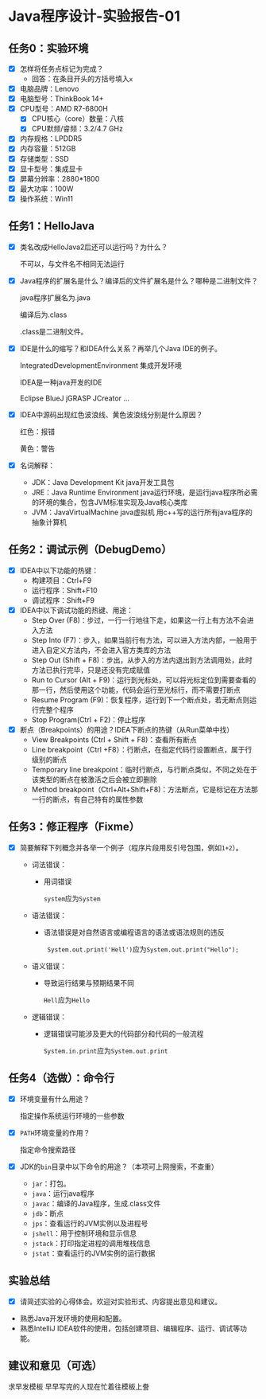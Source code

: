 # Java程序设计-实验报告-01

## 任务0：实验环境

- [x] 怎样将任务点标记为完成？
  - 回答：在条目开头的方括号填入`x`
- [x] 电脑品牌：Lenovo
- [x] 电脑型号：ThinkBook 14+
- [x] CPU型号：AMD R7-6800H
  - [x] CPU核心（core）数量：八核
  - [x] CPU默频/睿频：3.2/4.7 GHz
- [x] 内存规格：LPDDR5
- [x] 内存容量：512GB
- [x] 存储类型：SSD
- [x] 显卡型号：集成显卡
- [x] 屏幕分辨率：2880*1800
- [x] 最大功率：100W
- [x] 操作系统：Win11

## 任务1：HelloJava

- [x] 类名改成HelloJava2后还可以运行吗？为什么？

  不可以，与文件名不相同无法运行

- [x] Java程序的扩展名是什么？编译后的文件扩展名是什么？哪种是二进制文件？

  java程序扩展名为.java  

  编译后为.class 

  .class是二进制文件。

- [x] IDE是什么的缩写？和IDEA什么关系？再举几个Java IDE的例子。

  IntegratedDevelopmentEnvironment  集成开发环境

  IDEA是一种java开发的IDE

  Eclipse   BlueJ    jGRASP   JCreator ...

- [x] IDEA中源码出现红色波浪线、黄色波浪线分别是什么原因？

  红色：报错

  黄色：警告

- [x] 名词解释：
  - JDK：Java Development Kit  java开发工具包
  - JRE：Java Runtime Environment  java运行环境，是运行java程序所必需的环境的集合，包含JVM标准实现及Java核心类库
  - JVM：JavaVirtualMachine java虚拟机 用c++写的运行所有java程序的抽象计算机

## 任务2：调试示例（DebugDemo）

- [x] IDEA中以下功能的热键：
  - 构建项目：Ctrl+F9 
  - 运行程序：Shift+F10
  - 调试程序：Shift+F9
- [x] IDEA中以下调试功能的热键、用途：
  - Step Over (F8)：步过，一行一行地往下走，如果这一行上有方法不会进入方法
  - Step Into (F7)：步入，如果当前行有方法，可以进入方法内部，一般用于进入自定义方法内，不会进入官方类库的方法
  - Step Out (Shift + F8)：步出，从步入的方法内退出到方法调用处，此时方法已执行完毕，只是还没有完成赋值
  - Run to Cursor (Alt + F9)：运行到光标处，可以将光标定位到需要查看的那一行，然后使用这个功能，代码会运行至光标行，而不需要打断点
  - Resume Program (F9)：恢复程序，运行到下一个断点处，若无断点则运行完整个程序
  - Stop Program(Ctrl + F2)：停止程序
- [x] 断点（Breakpoints）的用途？IDEA下断点的热键（从Run菜单中找）
  - View Breakpoints (Ctrl + Shift + F8)：查看所有断点
  - Line breakpoint（Ctrl +F8）：行断点，在指定代码行设置断点，属于行级别的断点
  - Temporary line breakpoint：临时行断点，与行断点类似，不同之处在于该类型的断点在被激活之后会被立即删除
  - Method breakpoint（Ctrl+Alt+Shift+F8)：方法断点，它是标记在方法那一行的断点，有自己特有的属性参数

## 任务3：修正程序（Fixme）

- [x] 简要解释下列概念并各举一个例子（程序片段用反引号包围，例如`1+2`）。
  - 词法错误：
  
    - 用词错误
  
      `system`应为`System`
  
  - 语法错误：
  
    - 语法错误是对自然语言或编程语言的语法或语法规则的违反
  
      ` System.out.print('Hell')`应为`System.out.print("Hello");`
  
  - 语义错误：
  
    - 导致运行结果与预期结果不同
  
      `Hell`应为`Hello`
  
  - 逻辑错误：
  
    - 逻辑错误可能涉及更大的代码部分和代码的一般流程
  
      `System.in.print`应为`System.out.print`

## 任务4（选做）：命令行

- [x] 环境变量有什么用途？

  指定操作系统运行环境的一些参数

- [x] `PATH`环境变量的作用？

  指定命令搜索路径

- [x] JDK的`bin`目录中以下命令的用途？（本项可上网搜索，不查重）
  - `jar`：打包。
  - `java`：运行java程序
  - `javac`：编译的Java程序，生成.class文件
  - `jdb`：断点
  - `jps`：查看运行的JVM实例以及进程号
  - `jshell`：用于控制环境和显示信息
  - `jstack`：打印指定进程的调用堆栈信息
  - `jstat`：查看运行的JVM实例的运行数据

## 实验总结

- [x] 请简述实验的心得体会。欢迎对实验形式、内容提出意见和建议。

- 熟悉Java开发环境的使用和配置。
- 熟悉IntelliJ IDEA软件的使用，包括创建项目、编辑程序、运行、调试等功能。

## 建议和意见（可选）
求早发模板 早早写完的人现在忙着往模板上誊
